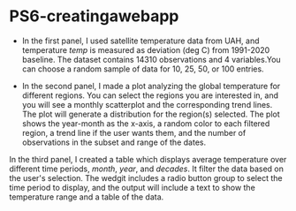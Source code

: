 # PS6-creatingawebapp
- In the first panel, I used satellite temperature data from UAH, and temperature *temp* is measured as deviation (deg C) from 1991-2020 baseline. The dataset contains 14310 observations and 4 variables.You can choose a random sample of data for 10, 25, 50, or 100 entries. 

- In the second panel, I made a plot analyzing the global temperature for different regions. You can select the regions you are interested in, and you will see a monthly scatterplot and the corresponding trend lines. The plot will generate a distribution for the region(s) selected. The plot shows the year-month as the x-axis, a random color to each filtered region, a trend line if the user wants them, and the number of observations in the subset and range of the dates. 

In the third panel, I created a table which displays average temperature over different time periods, *month*, *year*, and *decades*. It filter the data based on the user's selection. The wedgit includes a radio button group to select the time period to display, and the output will include a text to show the temperature range and a table of the data. 